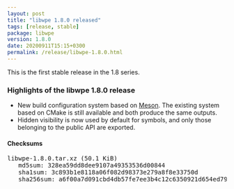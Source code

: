 ```yaml
---
layout: post
title: "libwpe 1.8.0 released"
tags: [release, stable]
package: libwpe
version: 1.8.0
date: 20200911T15:15+0300
permalink: /release/libwpe-1.8.0.html
---
```


This is the first stable release in the 1.8 series.

### Highlights of the libwpe 1.8.0 release

- New build configuration system based on [Meson](http://mesonbuild.com/). The
  existing system based on CMake is still available and both produce the same
  outputs.
- Hidden visibility is now used by default for symbols, and only those
  belonging to the public API are exported.

#### Checksums

<pre>
libwpe-1.8.0.tar.xz (50.1 KiB)
   md5sum: 328ea59dd8dee9107a49353536d00844
   sha1sum: 3c893b1e8118a06f082d98373e279a8f8e33750d
   sha256sum: a6f00a7d091cbd4db57fe7ee3b4c12c6350921d654ed79812800a26c888481d2
</pre>
